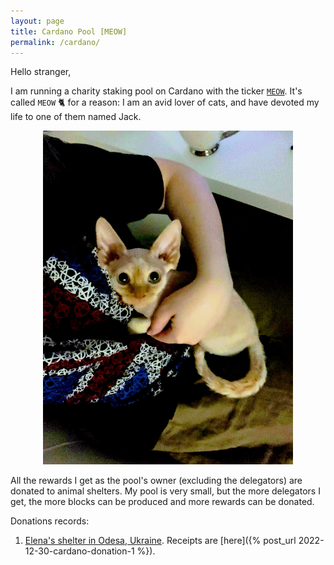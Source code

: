 ```yaml
---
layout: page
title: Cardano Pool [MEOW]
permalink: /cardano/
---
```


Hello stranger,

I am running a charity staking pool on Cardano with the ticker [`MEOW`](https://cexplorer.io/pool/pool1ptzt9j6y4jefzkq4vj3z7wa4h492ktlkecggseqvc8f060xuved).
It's called `MEOW` 🐈 for a reason: I am an avid lover of cats, and have devoted my life to one of them named Jack.

<p align="center">
  <img src="/images/jack.jpg" alt="Jack's photo" width="400px" style="align: center"/>
</p>

All the rewards I get as the pool's owner (excluding the delegators) are donated to animal shelters. My pool is very small, but the more delegators I get,
the more blocks can be produced and more rewards can be donated.

Donations records:

1. [Elena's shelter in Odesa, Ukraine](https://www.facebook.com/profile.php?id=100027543013435). Receipts are [here]({% post_url 2022-12-30-cardano-donation-1 %}).
